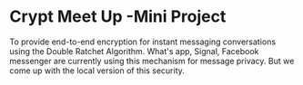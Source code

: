 # Crypt Meet Up                                                -Mini Project
To provide end-to-end encryption for instant messaging conversations using the Double
Ratchet Algorithm. What's app, Signal, Facebook messenger are currently using this
mechanism for message privacy. But we come up with the local version of this security.
